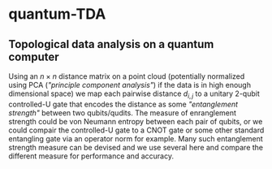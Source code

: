 # quantum-TDA
Topological data analysis on a quantum computer
---
Using an $n \times n$ distance matrix on a point cloud (potentially normalized using PCA (*"principle component analysis"*) if the data is in high enough dimensional space) we map each pairwise distance $d_{i,j}$ to a unitary $2$-qubit controlled-U gate that encodes the distance as some *"entanglement strength"* between two qubits/qudits. The measure of enranglement strength could be von Neumann entropy between each pair of qubits, or we could compair the controlled-U gate to a CNOT gate or some other standard entangling gate via an operator norm for example. Many such entanglement strength measure can be devised and we use several here and compare the different measure for performance and accuracy. 
